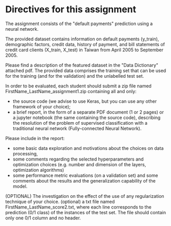 # Directives for this assignment

The assignment consists of the "default payments" prediction using a neural network.

The provided dataset contains information on default payments (y_train), demographic factors, credit data, history of payment, and bill statements of credit card clients (X_train, X_test) in Taiwan from April 2005 to September 2005.

Please find a description of the featured dataset in the "Data Dictionary" attached pdf.
The provided data comprises the training set that can be used for the training (and for the validation) and the unlabelled test set.

In order to be evaluated, each student should submit a zip file named FirstName_LastName_assignment1.zip containing all and only:

- the source code (we advise to use Keras, but you can use any other framework of your choice);
- a brief report, in the form of a separate PDF document (1 or 2 pages) or a jupyter notebook (the same containing the source code), describing the resolution of the problem of supervised classification with a traditional neural network  (Fully-connected Neural Network). 
 
Please include in the report:
- some basic data exploration and motivations about the choices on data processing, 
- some comments regarding the selected hyperparameters and optimization choices (e.g. number and dimension of the layers, optimization algorithms) 
- some performance metric evaluations (on a validation set) and some comments about the results and the generalization capability of the model. 

(OPTIONAL) The investigation on the effect of the use of any regularization technique of your choice.
(optional) a txt file named FirstName_LastName_score2.txt, where each line corresponds to the prediction (0/1 class) of the instances of the test set. The file should contain only one 0/1 column and no header.
